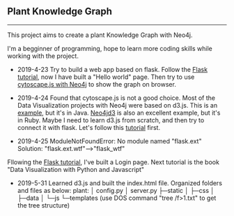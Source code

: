 ## Plant Knowledge Graph ##
---
This project aims to create a plant Knowledge Graph with Neo4j.

I'm a begginner of programming, hope to learn more coding skills while working with the project.


* 2019-4-23
Try to build a web app based on flask.
Follow the [Flask tutorial](http://www.pythondoc.com/flask-mega-tutorial/helloworld.html#id2), now I have built a "Hello world" page.
Then try to use [cytoscape.js with Neo4j](https://blog.csdn.net/zhongzhu2002/article/details/45843283) to show the graph on browser.

* 2019-4-24
Found that cytoscape.js is not a good choice.
Most of the Data Visualization projects with Neo4j were based on d3.js.
This is an [example](https://blog.csdn.net/weixin_30342639/article/details/86756977), but it's in Java.
[Neo4jd3](https://github.com/eisman/neo4jd3) is also an excellent example,  but it's in Ruby.
Maybe I need to learn d3.js from scratch, and then try to connect it with flask.
Let's follow this [tutorial](http://benalexkeen.com/creating-graphs-using-flask-and-d3/) first.

* 2019-4-25
ModuleNotFoundError: No module named "flask.ext"
Solution: "flask.ext.wtf"-->"flask_wtf"

Fllowing the [Flask tutorial](http://www.pythondoc.com/flask-mega-tutorial/helloworld.html#id2), I've built a Login page.
Next tutorial is the book "Data Visualization with Python and Javascript"

* 2019-5-31
Learned d3.js and built the index.html file.
Organized folders and files as below:
plant:
│  config.py
│  server.py
├─static
│  ├─css
│  ├─data
│  └─js
└─templates
(use DOS command "tree /f>1.txt" to get the tree structure)